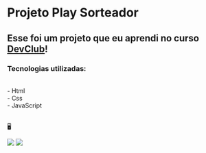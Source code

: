 <h1>Projeto Play Sorteador</h1>

<h2>Esse foi um projeto que eu aprendi no curso <a href="https://rodolfomori.com.br/devclub">DevClub</a>!</h2>
<h3>Tecnologias utilizadas:</h3>
<br>
  - Html 
<br>
  - Css
<br>
  - JavaScript
<br>
<br>

&#128421;

<img src="https://github.com/Thaisa-R/Projeto---6--Sorteador/assets/145076559/60294870-803b-42e4-85de-11eaa73bcc92"/>
<img src="https://github.com/Thaisa-R/Projeto-6-Sorteador/assets/145076559/073806e5-3fe6-4d4a-a349-57c8b99a1ad8"/>

